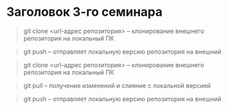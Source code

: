 # Заголовок 3-го семинара

 > git clone <url-адрес репозитория> – клонирование внешнего репозитория на  локальный ПК

 > git push – отправляет локальную версию репозитория на внешний

 > git clone <url-адрес репозитория> – клонирование внешнего репозитория на  локальный ПК

 > 	git pull – получение изменений и слияние с локальной версией
 
 > 	git push – отправляет локальную версию репозитория на внешний
